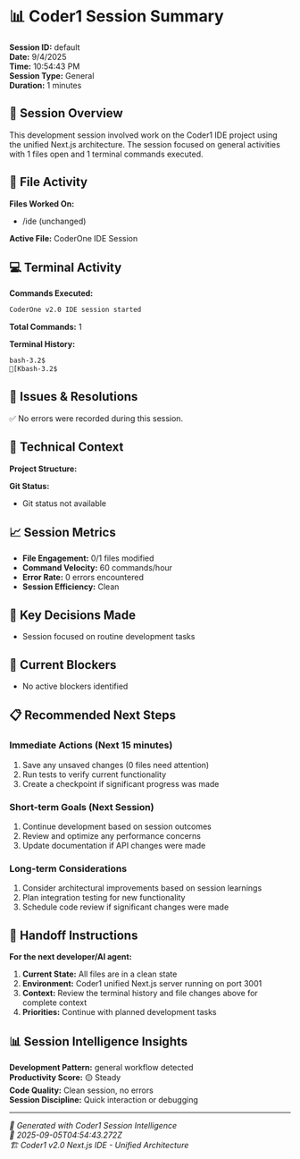 # 📊 Coder1 Session Summary

**Session ID:** default  
**Date:** 9/4/2025  
**Time:** 10:54:43 PM  
**Session Type:** General  
**Duration:** 1 minutes

## 🎯 Session Overview

This development session involved work on the Coder1 IDE project using the unified Next.js architecture. The session focused on general activities with 1 files open and 1 terminal commands executed.

## 📁 File Activity

**Files Worked On:**
- /ide (unchanged)

**Active File:** CoderOne IDE Session


## 💻 Terminal Activity

**Commands Executed:**
```bash
CoderOne v2.0 IDE session started
```

**Total Commands:** 1


**Terminal History:**
```bash
bash-3.2$ [Kbash-3.2$
```


## 🚨 Issues & Resolutions

✅ No errors were recorded during this session.



## 🔧 Technical Context

**Project Structure:**


**Git Status:**
- Git status not available

## 📈 Session Metrics

- **File Engagement:** 0/1 files modified
- **Command Velocity:** 60 commands/hour
- **Error Rate:** 0 errors encountered
- **Session Efficiency:** Clean

## 🎯 Key Decisions Made

- Session focused on routine development tasks

## 🚧 Current Blockers

- No active blockers identified

## 📋 Recommended Next Steps

### Immediate Actions (Next 15 minutes)
1. Save any unsaved changes (0 files need attention)
2. Run tests to verify current functionality
3. Create a checkpoint if significant progress was made

### Short-term Goals (Next Session)
1. Continue development based on session outcomes
2. Review and optimize any performance concerns
3. Update documentation if API changes were made

### Long-term Considerations
1. Consider architectural improvements based on session learnings
2. Plan integration testing for new functionality
3. Schedule code review if significant changes were made

## 🤝 Handoff Instructions

**For the next developer/AI agent:**
1. **Current State:** All files are in a clean state
2. **Environment:** Coder1 unified Next.js server running on port 3001
3. **Context:** Review the terminal history and file changes above for complete context
4. **Priorities:** Continue with planned development tasks

## 📊 Session Intelligence Insights

**Development Pattern:** general workflow detected  
**Productivity Score:** 🟡 Steady  
**Code Quality:** Clean session, no errors  
**Session Discipline:** Quick interaction or debugging

---

*🤖 Generated with Coder1 Session Intelligence*  
*📅 2025-09-05T04:54:43.272Z*  
*🏗️ Coder1 v2.0 Next.js IDE - Unified Architecture*

